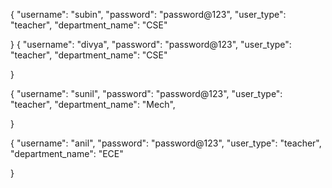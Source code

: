{
  "username": "subin",
  "password": "password@123",
  "user_type": "teacher",
  "department_name": "CSE"
  
}
{
  "username": "divya",
  "password": "password@123",
  "user_type": "teacher",
  "department_name": "CSE"
  
}

{
  "username": "sunil",
  "password": "password@123",
  "user_type": "teacher",
  "department_name": "Mech",
  
}

{
  "username": "anil",
  "password": "password@123",
  "user_type": "teacher",
  "department_name": "ECE"
  
}

